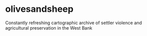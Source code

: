 # olivesandsheep
Constantly refreshing cartographic archive of settler violence and agricultural preservation in the West Bank
